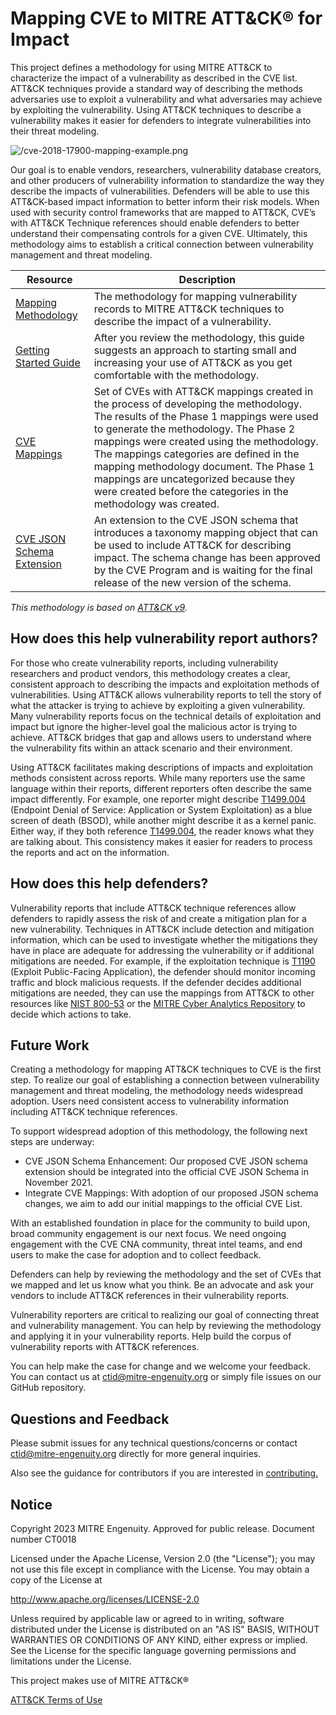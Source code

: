 # Mapping CVE to MITRE ATT&CK® for Impact

This project defines a methodology for using MITRE ATT&CK to characterize the impact of a vulnerability as described in the CVE list. ATT&CK techniques provide a standard way of describing the methods adversaries use to exploit a vulnerability and what adversaries may achieve by exploiting the vulnerability. Using ATT&CK techniques to describe a vulnerability makes it easier for defenders to integrate vulnerabilities into their threat modeling. 


![/cve-2018-17900-mapping-example.png](/cve-2018-17900-mapping-example-full.png)

Our goal is to enable vendors, researchers, vulnerability database creators, and other producers of vulnerability information to standardize the way they describe the impacts of vulnerabilities. Defenders will be able to use this ATT&CK-based impact information to better inform their risk models. When used with security control frameworks that are mapped to ATT&CK, CVE’s with ATT&CK Technique references should enable defenders to better understand their compensating controls for a given CVE. Ultimately, this methodology aims to establish a critical connection between vulnerability management and threat modeling.

| Resource | Description |
| ---- | ---- |
| [Mapping Methodology](/methodology.md) | The methodology for mapping vulnerability records to MITRE ATT&CK techniques to describe the impact of a vulnerability.  |
| [Getting Started Guide](/getting-started.md) | After you review the methodology, this guide suggests an approach to starting small and increasing your use of ATT&CK as you get comfortable with the methodology. |
| [CVE Mappings](/Att&ckToCveMappings.csv) | Set of CVEs with ATT&CK mappings created in the process of developing the methodology.  The results of the Phase 1 mappings were used to generate the methodology.  The Phase 2 mappings were created using the methodology.  The mappings categories are defined in the mapping methodology document.  The Phase 1 mappings are uncategorized because they were created before the categories in the methodology was created. |
| [CVE JSON Schema Extension](https://github.com/CVEProject/cve-schema/pull/6) | An extension to the CVE JSON schema that introduces a taxonomy mapping object that can be used to include ATT&CK for describing impact.  The schema change has been approved by the CVE Program and is waiting for the final release of the new version of the schema. |


_This methodology is based on [ATT&CK v9](https://attack.mitre.org/resources/updates/updates-april-2021/index.html)._

## How does this help vulnerability report authors?

For those who create vulnerability reports, including vulnerability researchers and product vendors, this methodology creates a clear, consistent approach to describing the impacts and exploitation methods of vulnerabilities. Using ATT&CK allows vulnerability reports to tell the story of what the attacker is trying to achieve by exploiting a given vulnerability. Many vulnerability reports focus on the technical details of exploitation and impact but ignore the higher-level goal the malicious actor is trying to achieve. ATT&CK bridges that gap and allows users to understand where the vulnerability fits within an attack scenario and their environment.

Using ATT&CK facilitates making descriptions of impacts and exploitation methods consistent across reports. While many reporters use the same language within their reports, different reporters often describe the same impact differently. For example, one reporter might describe [T1499.004](https://attack.mitre.org/techniques/T1499/004) (Endpoint Denial of Service: Application or System Exploitation) as a blue screen of death (BSOD), while another might describe it as a kernel panic. Either way, if they both reference [T1499.004](https://attack.mitre.org/techniques/T1499/004), the reader knows what they are talking about. This consistency makes it easier for readers to process the reports and act on the information.

## How does this help defenders? 

Vulnerability reports that include ATT&CK technique references allow defenders to rapidly assess the risk of and create a mitigation plan for a new vulnerability. Techniques in ATT&CK include detection and mitigation information, which can be used to investigate whether the mitigations they have in place are adequate for addressing the vulnerability or if additional mitigations are needed. For example, if the exploitation technique is [T1190](https://attack.mitre.org/techniques/T1190) (Exploit Public-Facing Application), the defender should monitor incoming traffic and block malicious requests. If the defender decides additional mitigations are needed, they can use the mappings from ATT&CK to other resources like [NIST 800-53](https://ctid.mitre-engenuity.org/our-work/nist-800-53-control-mappings/) or the [MITRE Cyber Analytics Repository](https://car.mitre.org/) to decide which actions to take. 

## Future Work

Creating a methodology for mapping ATT&CK techniques to CVE is the first step. To realize our goal of establishing a connection between vulnerability management and threat modeling, the methodology needs widespread adoption. Users need consistent access to vulnerability information including ATT&CK technique references.

To support widespread adoption of this methodology, the following next steps are underway:
* CVE JSON Schema Enhancement: Our proposed CVE JSON schema extension should be integrated into the official CVE JSON Schema in November 2021.
* Integrate CVE Mappings: With adoption of our proposed JSON schema changes, we aim to add our initial mappings to the official CVE List.

With an established foundation in place for the community to build upon, broad community engagement is our next focus. We need ongoing engagement with the CVE CNA community, threat intel teams, and end users to make the case for adoption and to collect feedback.

Defenders can help by reviewing the methodology and the set of CVEs that we mapped and let us know what you think.  Be an advocate and ask your vendors to include ATT&CK references in their vulnerability reports. 

Vulnerability reporters are critical to realizing our goal of connecting threat and vulnerability management. You can help by reviewing the methodology and applying it in your vulnerability reports. Help build the corpus of vulnerability reports with ATT&CK references. 

You can help make the case for change and we welcome your feedback. You can contact us at ctid@mitre-engenuity.org or simply file issues on our GitHub repository.

## Questions and Feedback

Please submit issues for any technical questions/concerns or contact ctid@mitre-engenuity.org directly for more general inquiries.

Also see the guidance for contributors if you are interested in [contributing.](/CONTRIBUTING.md)

## Notice

Copyright 2023 MITRE Engenuity. Approved for public release. Document number CT0018

Licensed under the Apache License, Version 2.0 (the "License"); you may not use this file except in compliance with the License. You may obtain a copy of the License at

http://www.apache.org/licenses/LICENSE-2.0

Unless required by applicable law or agreed to in writing, software distributed under the License is distributed on an "AS IS" BASIS, WITHOUT WARRANTIES OR CONDITIONS OF ANY KIND, either express or implied. See the License for the specific language governing permissions and limitations under the License.

This project makes use of MITRE ATT&CK®

[ATT&CK Terms of Use](https://attack.mitre.org/resources/terms-of-use/)
